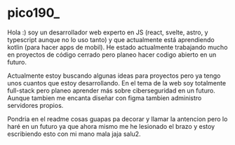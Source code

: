 # pico190_

Hola :) soy un desarrollador web experto en JS (react, svelte, astro, y typescript aunque no lo uso tanto) y que actualmente está aprendiendo kotlin (para hacer apps de mobil).
He estado actualmente trabajando mucho en proyectos de código cerrado pero planeo hacer codigo abierto en un futuro.

Actualmente estoy buscando algunas ideas para proyectos pero ya tengo unos cuantos que estoy desarrollando.
En el tema de la web soy totalmente full-stack pero planeo aprender más sobre ciberseguridad en un futuro.
Aunque tambien me encanta diseñar con figma tambien administro servidores propios.

Pondria en el readme cosas guapas pa decorar y llamar la antencion pero lo haré en un futuro ya que ahora mismo me he lesionado el brazo y estoy escribiendo esto con mi mano mala jaja salu2.
